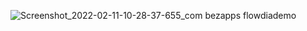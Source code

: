 ![Screenshot_2022-02-11-10-28-37-655_com bezapps flowdiademo](https://user-images.githubusercontent.com/98829237/153545855-af4320f3-b5e3-4639-a420-b8852f264800.jpg)
